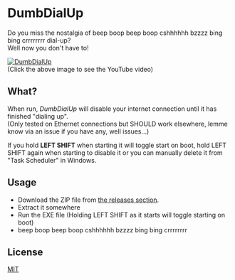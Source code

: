 # DumbDialUp

Do you miss the nostalgia of beep boop beep boop cshhhhhh bzzzz bing bing crrrrrrrr dial-up?  
Well now you don't have to!  

[![DumbDialUp](https://img.youtube.com/vi/J32vH44ki1I/0.jpg)](https://www.youtube.com/watch?v=J32vH44ki1I)  
(Click the above image to see the YouTube video)

## What?
When run, *DumbDialUp* will disable your internet connection until it has finished "dialing up".  
(Only tested on Ethernet connections but SHOULD work elsewhere, lemme know via an issue if you have any, well issues...)  

If you hold **LEFT SHIFT** when starting it will toggle start on boot, hold LEFT SHIFT again when starting to disable it or you can manually delete it from "Task Scheduler" in Windows.

## Usage
- Download the ZIP file from [the releases section](https://github.com/FuzzyTekShow/DumbDialUp/releases/tag/main).
- Extract it somewhere
- Run the EXE file (Holding LEFT SHIFT as it starts will toggle starting on boot)
- beep boop beep boop cshhhhhh bzzzz bing bing crrrrrrrr

## License
[MIT](https://choosealicense.com/licenses/mit/)
